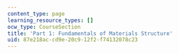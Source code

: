 ```yaml
---
content_type: page
learning_resource_types: []
ocw_type: CourseSection
title: 'Part 1: Fundamentals of Materials Structure'
uid: 87e218ac-cd9e-20c9-12f2-f74132078c23
---
```

